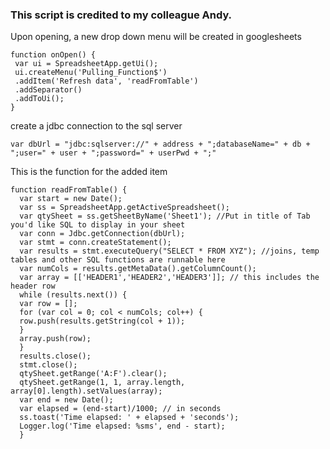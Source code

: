 ### This script is credited to my colleague Andy.

Upon opening, a new drop down menu will be created in googlesheets

    function onOpen() {
     var ui = SpreadsheetApp.getUi();
     ui.createMenu('Pulling_Function$')
     .addItem('Refresh data', 'readFromTable')
     .addSeparator()
     .addToUi();
    }

create a jdbc connection to the sql server

    var dbUrl = "jdbc:sqlserver://" + address + ";databaseName=" + db + ";user=" + user + ";password=" + userPwd + ";"

This is the function for the added item

    function readFromTable() {
      var start = new Date();
      var ss = SpreadsheetApp.getActiveSpreadsheet();
      var qtySheet = ss.getSheetByName('Sheet1'); //Put in title of Tab you'd like SQL to display in your sheet
      var conn = Jdbc.getConnection(dbUrl);
      var stmt = conn.createStatement();
      var results = stmt.executeQuery("SELECT * FROM XYZ"); //joins, temp tables and other SQL functions are runnable here
      var numCols = results.getMetaData().getColumnCount();
      var array = [['HEADER1','HEADER2','HEADER3']]; // this includes the header row
      while (results.next()) {
      var row = [];
      for (var col = 0; col < numCols; col++) {
      row.push(results.getString(col + 1));
      }
      array.push(row);
      }
      results.close();
      stmt.close();
      qtySheet.getRange('A:F').clear();
      qtySheet.getRange(1, 1, array.length, array[0].length).setValues(array);
      var end = new Date();
      var elapsed = (end-start)/1000; // in seconds
      ss.toast('Time elapsed: ' + elapsed + 'seconds');
      Logger.log('Time elapsed: %sms', end - start);
      }
